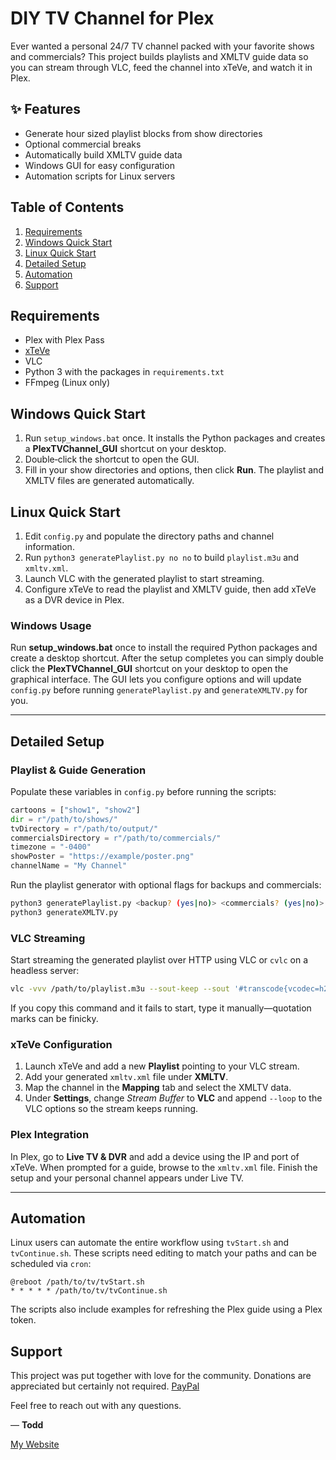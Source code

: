 # DIY TV Channel for Plex

Ever wanted a personal 24/7 TV channel packed with your favorite shows and commercials? This project builds playlists and XMLTV guide data so you can stream through VLC, feed the channel into xTeVe, and watch it in Plex.

## ✨ Features
- Generate hour sized playlist blocks from show directories
- Optional commercial breaks
- Automatically build XMLTV guide data
- Windows GUI for easy configuration
- Automation scripts for Linux servers

## Table of Contents
1. [Requirements](#requirements)
2. [Windows Quick Start](#windows-quick-start)
3. [Linux Quick Start](#linux-quick-start)
4. [Detailed Setup](#detailed-setup)
5. [Automation](#automation)
6. [Support](#support)

## Requirements
- Plex with Plex Pass
- [xTeVe](https://xteve.de)
- VLC
- Python 3 with the packages in `requirements.txt`
- FFmpeg (Linux only)

## Windows Quick Start
1. Run `setup_windows.bat` once. It installs the Python packages and creates a **PlexTVChannel_GUI** shortcut on your desktop.
2. Double‑click the shortcut to open the GUI.
3. Fill in your show directories and options, then click **Run**. The playlist and XMLTV files are generated automatically.

## Linux Quick Start
1. Edit `config.py` and populate the directory paths and channel information.
2. Run `python3 generatePlaylist.py no no` to build `playlist.m3u` and `xmltv.xml`.
3. Launch VLC with the generated playlist to start streaming.
4. Configure xTeVe to read the playlist and XMLTV guide, then add xTeVe as a DVR device in Plex.

### Windows Usage

Run **setup_windows.bat** once to install the required Python packages and create a desktop shortcut. After the setup completes you can simply double click the **PlexTVChannel_GUI** shortcut on your desktop to open the graphical interface. The GUI lets you configure options and will update `config.py` before running `generatePlaylist.py` and `generateXMLTV.py` for you.

---

## Detailed Setup
### Playlist & Guide Generation
Populate these variables in `config.py` before running the scripts:
```python
cartoons = ["show1", "show2"]
dir = r"/path/to/shows/"
tvDirectory = r"/path/to/output/"
commercialsDirectory = r"/path/to/commercials/"
timezone = "-0400"
showPoster = "https://example/poster.png"
channelName = "My Channel"
```
Run the playlist generator with optional flags for backups and commercials:
```bash
python3 generatePlaylist.py <backup? (yes|no)> <commercials? (yes|no)>
python3 generateXMLTV.py
```

### VLC Streaming
Start streaming the generated playlist over HTTP using VLC or `cvlc` on a headless server:
```bash
vlc -vvv /path/to/playlist.m3u --sout-keep --sout '#transcode{vcodec=h264,acodec=aac,vb=800,ab=128}:standard{access=http,mux=ts,dst=<ip:port>}' --sout-mux-caching=5000
```
If you copy this command and it fails to start, type it manually—quotation marks can be finicky.

### xTeVe Configuration
1. Launch xTeVe and add a new **Playlist** pointing to your VLC stream.
2. Add your generated `xmltv.xml` file under **XMLTV**.
3. Map the channel in the **Mapping** tab and select the XMLTV data.
4. Under **Settings**, change *Stream Buffer* to **VLC** and append `--loop` to the VLC options so the stream keeps running.

### Plex Integration
In Plex, go to **Live TV & DVR** and add a device using the IP and port of xTeVe. When prompted for a guide, browse to the `xmltv.xml` file. Finish the setup and your personal channel appears under Live TV.

---

## Automation
Linux users can automate the entire workflow using `tvStart.sh` and `tvContinue.sh`. These scripts need editing to match your paths and can be scheduled via `cron`:
```cron
@reboot /path/to/tv/tvStart.sh
* * * * * /path/to/tv/tvContinue.sh
```
The scripts also include examples for refreshing the Plex guide using a Plex token.

## Support
This project was put together with love for the community. Donations are appreciated but certainly not required. [PayPal](https://paypal.me/tmurphy605)

Feel free to reach out with any questions.

— **Todd**

[My Website](http://toddamurphy.me/)
